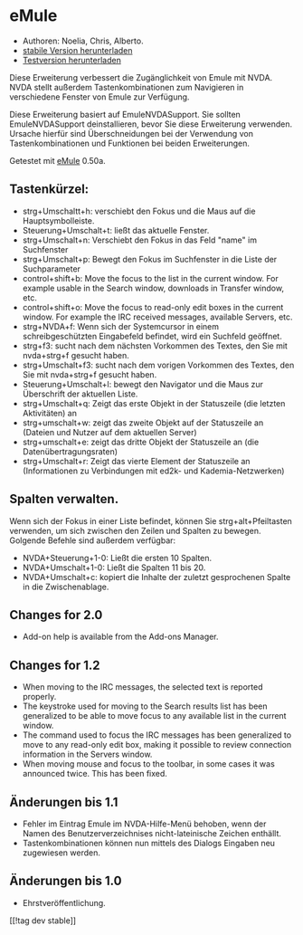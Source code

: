 # eMule #

*	Authoren: Noelia, Chris, Alberto.
*	[stabile Version herunterladen][1]
*	[Testversion herunterladen][1]

Diese Erweiterung verbessert die Zugänglichkeit von Emule mit NVDA.  NVDA
stellt außerdem Tastenkombinationen zum Navigieren in verschiedene Fenster
von Emule zur Verfügung. 

Diese Erweiterung basiert auf EmuleNVDASupport. Sie sollten EmuleNVDASupport
deinstallieren, bevor Sie diese Erweiterung verwenden. Ursache hierfür sind
Überschneidungen bei der Verwendung von Tastenkombinationen und Funktionen
bei beiden Erweiterungen.

Getestet mit [eMule][2] 0.50a.

## Tastenkürzel: ##

*	strg+Umschaltt+h: verschiebt den Fokus und die Maus auf die
  Hauptsymbolleiste.
*	Steuerung+Umschalt+t: ließt das aktuelle Fenster.
*	strg+Umschalt+n: Verschiebt den Fokus in das Feld "name" im Suchfenster
*	strg+Umschalt+p: Bewegt den Fokus im Suchfenster in die Liste der
  Suchparameter
*	control+shift+b: Move the focus to the list in the current window. For
  example usable in the Search window, downloads in Transfer window, etc.
*	control+shift+o: Move the focus to read-only edit boxes in the current
  window. For example the IRC received messages, available Servers, etc.
*	strg+NVDA+f: Wenn sich der Systemcursor in einem schreibgeschützten
  Eingabefeld befindet, wird ein Suchfeld geöffnet.
*	strg+f3: sucht nach dem nächsten Vorkommen des Textes, den Sie mit
  nvda+strg+f gesucht haben.
*	strg+Umschalt+f3: sucht nach dem vorigen Vorkommen des Textes, den Sie mit
  nvda+strg+f gesucht haben.
*	Steuerung+Umschalt+l: bewegt den Navigator und die Maus zur Überschrift
  der aktuellen Liste.
*	strg+Umschalt+q: Zeigt das erste Objekt in der Statuszeile (die letzten
  Aktivitäten) an
*	strg+umschalt+w: zeigt das zweite Objekt auf der Statuszeile an (Dateien
  und Nutzer auf dem aktuellen Server)
*	strg+umschalt+e: zeigt das dritte Objekt der Statuszeile an (die
  Datenübertragungsraten)
*	strg+Umschalt+r: Zeigt das vierte Element der Statuszeile an
  (Informationen zu Verbindungen mit ed2k- und Kademia-Netzwerken)

## Spalten verwalten. ##

Wenn sich der Fokus in einer Liste befindet, können Sie strg+alt+Pfeiltasten
verwenden, um sich zwischen den Zeilen und Spalten zu bewegen. Golgende
Befehle sind außerdem verfügbar:

*	NVDA+Steuerung+1-0: Ließt die ersten 10 Spalten.
*	NVDA+Umschalt+1-0: Ließt die Spalten 11 bis 20.
*	NVDA+Umschalt+c: kopiert die Inhalte der zuletzt gesprochenen Spalte in
  die Zwischenablage.

## Changes for 2.0 ##
*	 Add-on help is available from the Add-ons Manager.

## Changes for 1.2 ##
*	 When moving to the IRC messages, the selected text is reported properly.
*	 The keystroke used for moving to the Search results list has been
   generalized to be able to move focus to any available list in the current
   window.
*	 The command used to focus the IRC messages has been generalized to move
   to any read-only edit box, making it possible to review connection
   information in the Servers window.
*	 When moving mouse and focus to the toolbar, in some cases it was
   announced twice. This has been fixed.

## Änderungen bis 1.1 ##
*	 Fehler im Eintrag Emule im NVDA-Hilfe-Menü behoben, wenn der Namen des
   Benutzerverzeichnises nicht-lateinische Zeichen enthällt.
*	 Tastenkombinationen können nun mittels des Dialogs Eingaben neu
   zugewiesen werden.

## Änderungen bis 1.0 ##
*	 Ehrstveröffentlichung.

[[!tag dev stable]]

[1]: http://addons.nvda-project.org/files/get.php?file=em

[2]: http://www.emule-project.net

[3]: http://addons.nvda-project.org/files/get.php?file=em-dev

